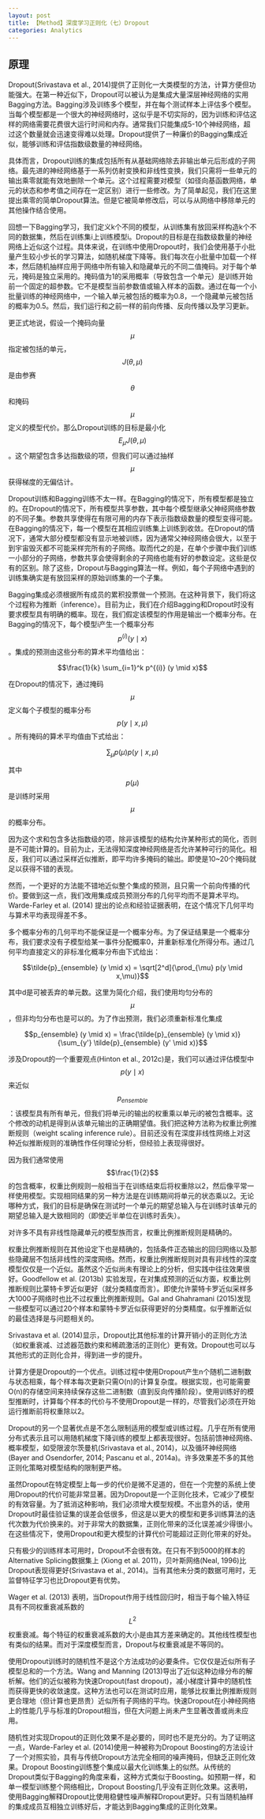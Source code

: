 ```yaml
---
layout: post
title: 【Method】深度学习正则化（七）Dropout
categories: Analytics
---
```


## 原理

Dropout(Srivastava et al., 2014)提供了正则化一大类模型的方法，计算方便但功能强大。在第一种近似下，Dropout可以被认为是集成大量深层神经网络的实用Bagging方法。Bagging涉及训练多个模型，并在每个测试样本上评估多个模型。当每个模型都是一个很大的神经网络时，这似乎是不切实际的，因为训练和评估这样的网络需要花费很大运行时间和内存。通常我们只能集成5-10个神经网络，超过这个数量就会迅速变得难以处理。Dropout提供了一种廉价的Bagging集成近似，能够训练和评估指数级数量的神经网络。

具体而言，Dropout训练的集成包括所有从基础网络除去非输出单元后形成的子网络。最先进的神经网络基于一系列仿射变换和非线性变换，我们只需将一些单元的输出乘零就能有效地删除一个单元。这个过程需要对模型（如径向基函数网络，单元的状态和参考值之间存在一定区别）进行一些修改。为了简单起见，我们在这里提出乘零的简单Dropout算法。但是它被简单修改后，可以与从网络中移除单元的其他操作结合使用。

回想一下Bagging学习，我们定义k个不同的模型，从训练集有放回采样构造k个不同的数据集，然后在训练集i上训练模型i。Dropout的目标是在指数级数量的神经网络上近似这个过程。具体来说，在训练中使用Dropout时，我们会使用基于小批量产生较小步长的学习算法，如随机梯度下降等。我们每次在小批量中加载一个样本，然后随机抽样应用于网络中所有输入和隐藏单元的不同二值掩码。对于每个单元，掩码是独立采用的。掩码值为1的采用概率（导致包含一个单元）是训练开始前一个固定的超参数。它不是模型当前参数值或输入样本的函数。通过在每一个小批量训练的神经网络中，一个输入单元被包括的概率为0.8，一个隐藏单元被包括的概率为0.5。然后，我们运行和之前一样的前向传播、反向传播以及学习更新。

更正式地说，假设一个掩码向量$$\mu$$指定被包括的单元，$$J(\theta, \mu)$$是由参赛$$\theta$$和掩码$$\mu$$定义的模型代价。那么Dropout训练的目标是最小化$$E_{\mu} J(\theta, \mu)$$。这个期望包含多达指数级的项，但我们可以通过抽样$$\mu$$获得梯度的无偏估计。

Dropout训练和Bagging训练不太一样。在Bagging的情况下，所有模型都是独立的。在Dropout的情况下，所有模型共享参数，其中每个模型继承父神经网络参数的不同子集。参数共享使得在有限可用的内存下表示指数级数量的模型变得可能。在Bagging的情况下，每一个模型在其相应训练集上训练到收敛。在Dropout的情况下，通常大部分模型都没有显示地被训练，因为通常父神经网络会很大，以至于到宇宙毁灭都不可能采样完所有的子网络。取而代之的是，在单个步骤中我们训练一小部分的子网络，参数共享会使得剩余的子网络也能有好的参数设定。这些是仅有的区别。除了这些，Dropout与Bagging算法一样。例如，每个子网络中遇到的训练集确实是有放回采样的原始训练集的一个子集。

Bagging集成必须根据所有成员的累积投票做一个预测。在这种背景下，我们将这个过程称为推断（inference）。目前为止，我们在介绍Bagging和Dropout时没有要求模型具有明确的概率。现在，我们假定该模型的作用是输出一个概率分布。在Bagging的情况下，每个模型i产生一个概率分布$$p^{(i)}(y \mid x)$$。集成的预测由这些分布的算术平均值给出：

$$\frac{1}{k} \sum_{i=1}^k p^{(i)} (y \mid x)$$

在Dropout的情况下，通过掩码$$\mu$$定义每个子模型的概率分布$$p(y \mid x, \mu)$$。所有掩码的算术平均值由下式给出：

$$\sum_\mu p(\mu)p(y \mid x,\mu)$$

其中$$p(\mu)$$是训练时采用$$\mu$$的概率分布。

因为这个求和包含多达指数级的项，除非该模型的结构允许某种形式的简化，否则是不可能计算的。目前为止，无法得知深度神经网络是否允许某种可行的简化。相反，我们可以通过采样近似推断，即平均许多掩码的输出。即使是10~20个掩码就足以获得不错的表现。

然而，一个更好的方法能不错地近似整个集成的预测，且只需一个前向传播的代价。要做到这一点，我们改用集成成员预测分布的几何平均而不是算术平均。Warde-Farley et al. (2014) 提出的论点和经验证据表明，在这个情况下几何平均与算术平均表现得差不多。

多个概率分布的几何平均不能保证是一个概率分布。为了保证结果是一个概率分布，我们要求没有子模型给某一事件分配概率0，并重新标准化所得分布。通过几何平均直接定义的非标准化概率分布由下式给出：

$$\tilde{p}_{ensemble} (y \mid x) = \sqrt[2^d]{\prod_{\mu} p(y \mid x,\mu)}$$

其中d是可被丢弃的单元数。这里为简化介绍，我们使用均匀分布的$$\mu$$，但非均匀分布也是可以的。为了作出预测，我们必须重新标准化集成

$$p_{ensemble} (y \mid x)  = \frac{\tilde{p}_{ensemble} (y \mid x)}{\sum_{y'} \tilde{p}_{ensemble} (y' \mid x)}$$

涉及Dropout的一个重要观点(Hinton et al., 2012c)是，我们可以通过评估模型中$$p(y \mid x)$$来近似$$p_{ensemble}$$：该模型具有所有单元，但我们将单元i的输出的权重乘以单元i的被包含概率。这个修改的动机是得到从该单元输出的正确期望值。我们把这种方法称为权重比例推断规则（weight scaling inference rule）。目前还没有在深度非线性网络上对这种近似推断规则的准确性作任何理论分析，但经验上表现得很好。

因为我们通常使用$$\frac{1}{2}$$的包含概率，权重比例规则一般相当于在训练结束后将权重除以2，然后像平常一样使用模型。实现相同结果的另一种方法是在训练期间将单元的状态乘以2。无论哪种方式，我们的目标是确保在测试时一个单元的期望总输入与在训练时该单元的期望总输入是大致相同的（即使近半单位在训练时丢失）。

对许多不具有非线性隐藏单元的模型族而言，权重比例推断规则是精确的。

权重比例推断规则在其他设定下也是精确的，包括条件正态输出的回归网络以及那些隐藏层不包括非线性的深度网络。然而，权重比例推断规则对具有非线性的深度模型仅仅是一个近似。虽然这个近似尚未有理论上的分析，但实践中往往效果很好。Goodfellow et al. (2013b) 实验发现，在对集成预测的近似方面，权重比例推断规则比蒙特卡罗近似更好（就分类精度而言）。即使允许蒙特卡罗近似采样多大1000子网络时也比不过权重比例推断规则。Gal and Ghahramani (2015)发现一些模型可以通过20个样本和蒙特卡罗近似获得更好的分类精度。似乎推断近似的最佳选择是与问题相关的。

Srivastava et al. (2014)显示，Dropout比其他标准的计算开销小的正则化方法（如权重衰减、过滤器范数约束和稀疏激活的正则化）更有效。Dropout也可以与其他形式的正则化合并，得到进一步的提升。

计算方便是Dropout的一个优点。训练过程中使用Dropout产生n个随机二进制数与状态相乘，每个样本每次更新只需O(n)的计算复杂度。根据实现，也可能需要O(n)的存储空间来持续保存这些二进制数（直到反向传播阶段）。使用训练好的模型推断时，计算每个样本的代价与不使用Dropout是一样的，尽管我们必须在开始运行推断前将权重除以2。

Dropout的另一个显著优点是不怎么限制适用的模型或训练过程。几乎在所有使用分布式表示且可以用随机梯度下降训练的模型上都表现很好。包括前馈神经网络、概率模型，如受限波尔茨曼机(Srivastava et al., 2014)，以及循环神经网络(Bayer and Osendorfer, 2014; Pascanu et al., 2014a)。许多效果差不多的其他正则化策略对模型结构的限制更严格。

虽然Dropout在特定模型上每一步的代价是微不足道的，但在一个完整的系统上使用Dropout的代价可能非常显著。因为Dropout是一个正则化技术，它减少了模型的有效容量。为了抵消这种影响，我们必须增大模型规模。不出意外的话，使用Dropout时最佳验证集的误差会低很多，但这是以更大的模型和更多训练算法的迭代次数为代价换来的。对于非常大的数据集，正则化带来的泛化误差减少得很小。在这些情况下，使用Dropout和更大模型的计算代价可能超过正则化带来的好处。

只有极少的训练样本可用时，Dropout不会很有效。在只有不到5000的样本的Alternative Splicing数据集上 (Xiong et al. 2011)，贝叶斯网络(Neal, 1996)比Dropout表现得更好(Srivastava et al., 2014)。当有其他未分类的数据可用时，无监督特征学习也比Dropout更有优势。

Wager et al. (2013) 表明，当Dropout作用于线性回归时，相当于每个输入特征具有不同权重衰减系数的$$L^2$$权重衰减。每个特征的权重衰减系数的大小是由其方差来确定的。其他线性模型也有类似的结果。而对于深度模型而言，Dropout与权重衰减是不等同的。

使用Dropout训练时的随机性不是这个方法成功的必要条件。它仅仅是近似所有子模型总和的一个方法。Wang and Manning (2013)导出了近似这种边缘分布的解析解。他们的近似被称为快速Dropout(fast dropout)，减小梯度计算中的随机性而获得更快的收敛速度。这种方法也可以在测试时应用，能够比权重比例推断规则更合理地（但计算也更昂贵）近似所有子网络的平均。快速Dropout在小神经网络上的性能几乎与标准的Dropout相当，但在大问题上尚未产生显著改善或尚未应用。

随机性对实现Dropout的正则化效果不是必要的，同时也不是充分的。为了证明这一点，Warde-Farley et al. (2014)使用一种被称为Dropout Boosting的方法设计了一个对照实验，具有与传统Dropout方法完全相同的噪声掩码，但缺乏正则化效果。Dropout Boosting训练整个集成以最大化训练集上的似然。从传统的Dropout类似于Bagging的角度来看，这种方式类似于Boosting。如预期一样，和单一模型训练整个网络相比，Dropout Boosting几乎没有正则化效果。这表明，使用Bagging解释Dropout比使用稳健性噪声解释Dropout更好。只有当随机抽样的集成成员互相独立训练好后，才能达到Bagging集成的正则化效果。